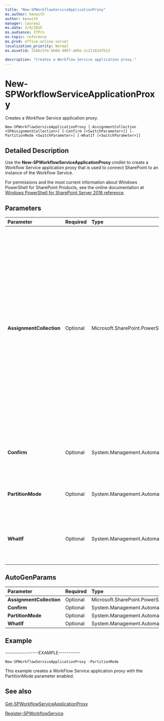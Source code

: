 ```yaml
---
title: "New-SPWorkflowServiceApplicationProxy"
ms.author: kenwith
author: kenwith
manager: laurawi
ms.date: 3/9/2015
ms.audience: ITPro
ms.topic: reference
ms.prod: office-online-server
localization_priority: Normal
ms.assetid: 2186c57e-bb04-4067-a06e-1c21181dfb13

description: "Creates a Workflow Service application proxy."
---
```


# New-SPWorkflowServiceApplicationProxy

Creates a Workflow Service application proxy.
  
```
New-SPWorkflowServiceApplicationProxy [-AssignmentCollection <SPAssignmentCollection>] [-Confirm [<SwitchParameter>]] [-PartitionMode <SwitchParameter>] [-WhatIf [<SwitchParameter>]]
```

## Detailed Description

Use the **New-SPWorkflowServiceApplicationProxy** cmdlet to create a Workflow Service application proxy that is used to connect SharePoint to an instance of the Workflow Service. 
  
For permissions and the most current information about Windows PowerShell for SharePoint Products, see the online documentation at [Windows PowerShell for SharePoint Server 2016 reference](https://go.microsoft.com/fwlink/p/?LinkId=671715).
  
## Parameters

|**Parameter**|**Required**|**Type**|**Description**|
|:-----|:-----|:-----|:-----|
|**AssignmentCollection** <br/> |Optional  <br/> |Microsoft.SharePoint.PowerShell.SPAssignmentCollection  <br/> |Manages objects for the purpose of proper disposal. Use of objects, such as **SPWeb** or **SPSite**, can use large amounts of memory and use of these objects in Windows PowerShell scripts requires proper memory management. Using the **SPAssignment** object, you can assign objects to a variable and dispose of the objects after they are needed to free up memory. When **SPWeb**, **SPSite**, or **SPSiteAdministration** objects are used, the objects are automatically disposed of if an assignment collection or the **Global** parameter is not used.  <br/> > [!NOTE]> When the **Global** parameter is used, all objects are contained in the global store. If objects are not immediately used, or disposed of by using the **Stop-SPAssignment** command, an out-of-memory scenario can occur.           |
|**Confirm** <br/> |Optional  <br/> |System.Management.Automation.SwitchParameter  <br/> |Prompts you for confirmation before executing the command. For more information, type the following command: **get-help about_commonparameters** <br/> |
|**PartitionMode** <br/> |Optional  <br/> |System.Management.Automation.SwitchParameter  <br/> |Determines whether a workflow connects the farm to a single workflow service or connects each site subscription to its own workflow service.  <br/> |
|**WhatIf** <br/> |Optional  <br/> |System.Management.Automation.SwitchParameter  <br/> |Displays a message that describes the effect of the command instead of executing the command. For more information, type the following command: **get-help about_commonparameters** <br/> |
   
## AutoGenParams

|**Parameter**|**Required**|**Type**|**Description**|
|:-----|:-----|:-----|:-----|
|**AssignmentCollection** <br/> |Optional  <br/> |Microsoft.SharePoint.PowerShell.SPAssignmentCollection  <br/> ||
|**Confirm** <br/> |Optional  <br/> |System.Management.Automation.SwitchParameter  <br/> ||
|**PartitionMode** <br/> |Optional  <br/> |System.Management.Automation.SwitchParameter  <br/> ||
|**WhatIf** <br/> |Optional  <br/> |System.Management.Automation.SwitchParameter  <br/> ||
   
## Example

-----------------EXAMPLE-----------
  
```
New-SPWorkflowServiceApplicationProxy -PartitionMode
```

This example creates a WorkFlow Service application proxy with the PartitionMode parameter enabled.
  
## See also

#### 

[Get-SPWorkflowServiceApplicationProxy](get-spworkflowserviceapplicationproxy.md)
  
[Register-SPWorkflowService](register-spworkflowservice.md)

